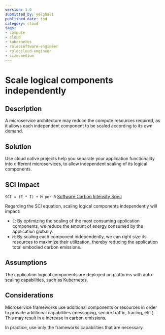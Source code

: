 ```yaml
---
version: 1.0
submitted_by: yelghali
published_date: tbd
category: cloud
tags: 
- compute
- cloud
- kubernetes
- role:software-engineer
- role:cloud-engineer
- size:medium
---
```


# Scale logical components independently

## Description
A microservice architecture may reduce the compute resources required, as it allows each independent component to be scaled according to its own demand.

## Solution

Use cloud native projects help you separate your application functionality into different microservices, to allow independent scaling of its logical components.

## SCI Impact
`SCI = (E * I) + M per R`
[Software Carbon Intensity Spec](https://grnsft.org/sci)

Regarding the SCI equation, scaling logical components independently will impact:

- `E`: By optimizing the scaling of the most consuming application components, we reduce the amount of energy consumed by the application globally.
- `M`: By scaling each component independently, we can right size its resources to maximize their utilization, thereby reducing the application total embodied carbon emissions.

## Assumptions

The application logical components are deployed on platforms with auto-scaling capabilities, such as Kubernetes.

## Considerations
Microservice frameworks use additional components or resources in order to provide additional capabilities (messaging, secure traffic, tracing, etc.). This may result in a increase in carbon emissions.

In practice, use only the frameworks capabilities that are necessary.
